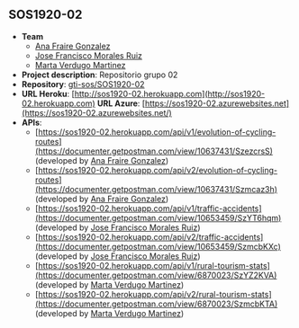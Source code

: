 ## SOS1920-02

- **Team**
  - [Ana Fraire Gonzalez](https://github.com/anafraire)
  - [Jose Francisco Morales Ruiz](https://github.com/josmorrui2)
  - [Marta Verdugo Martinez](https://github.com/martaverdugo6)
- **Project description**: Repositorio grupo 02
- **Repository**: [gti-sos/SOS1920-02](https://github.com/gti-sos/SOS1920-02)
- **URL Heroku**: [http://sos1920-02.herokuapp.com](http://sos1920-02.herokuapp.com)
  **URL Azure**: [https://sos1920-02.azurewebsites.net](https://sos1920-02.azurewebsites.net/)
-  **APIs**:
    - [https://sos1920-02.herokuapp.com/api/v1/evolution-of-cycling-routes](https://documenter.getpostman.com/view/10637431/SzezcrsS) (developed by [Ana Fraire Gonzalez](https://github.com/anafraire))
    - [https://sos1920-02.herokuapp.com/api/v2/evolution-of-cycling-routes](https://documenter.getpostman.com/view/10637431/Szmcaz3h) (developed by [Ana Fraire Gonzalez](https://github.com/anafraire))
    - [https://sos1920-02.herokuapp.com/api/v1/traffic-accidents](https://documenter.getpostman.com/view/10653459/SzYT6hqm) (developed by [Jose Francisco Morales Ruiz](https://github.com/josmorrui2))
    - [https://sos1920-02.herokuapp.com/api/v2/traffic-accidents](https://documenter.getpostman.com/view/10653459/SzmcbKXc) (developed by [Jose Francisco Morales Ruiz](https://github.com/josmorrui2))
    - [https://sos1920-02.herokuapp.com/api/v1/rural-tourism-stats](https://documenter.getpostman.com/view/6870023/SzYZ2KVA) (developed by [Marta Verdugo Martinez](https://github.com/martaverdugo6))
    - [https://sos1920-02.herokuapp.com/api/v2/rural-tourism-stats](https://documenter.getpostman.com/view/6870023/SzmcbKTA) (developed by [Marta Verdugo Martinez](https://github.com/martaverdugo6))
